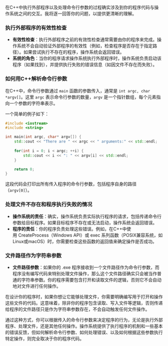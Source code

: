 在C++中执行外部程序以及处理命令行参数的过程确实涉及到你的程序代码与操作系统之间的交互。我将逐一回答你的问题，以提供更清晰的理解。

### 执行外部程序的有效性检查

- **有效性检查**：执行外部程序之前的有效性检查通常需要由你的程序来完成。操作系统不会自动验证外部程序的有效性（例如，检查程序是否存在于指定路径）。如果尝试执行不存在的程序，操作系统会返回错误。
- **系统的角色**：当你的程序请求操作系统执行外部程序时，操作系统负责启动该程序（如果找到），并提供执行失败的错误信息（如因文件不存在而失败）。

### 如何用C++解析命令行参数

在C++中，命令行参数通过 `main` 函数的参数传入，通常是 `int argc, char *argv[]`。这里 `argc` 表示命令行参数的数量，`argv` 是一个指针数组，每个元素指向一个参数的字符串表示。

一个简单的例子如下：
``` cpp
#include <iostream>
#include <string>

int main(int argc, char* argv[]) {
    std::cout << "There are " << argc << " arguments:" << std::endl;
    
    for(int i = 0; i < argc; ++i) {
        std::cout << i << ": " << argv[i] << std::endl;
    }

    return 0;
}
```
这段代码会打印出所有传入程序的命令行参数，包括程序自身的路径（`argv[0]`）。

### 处理文件不存在和程序执行失败的情况

- **操作系统的责任**：确实，操作系统负责实际执行程序的请求，包括传递命令行参数给目标程序。如果目标程序不存在或无法启动，操作系统会返回错误。
- **程序的责任**：你的程序负责处理这些错误。例如，在C++中使用 CreateProcess（Windows API）或 exec 系列函数（POSIX兼容系统，如Linux或macOS）时，你需要检查这些函数的返回值来确定操作是否成功。

### 文件路径作为字符串参数

- **文件路径参数**：如果你的 .exe 程序接收到一个文件路径作为命令行参数，而程序没有编写代码来特别处理文件操作，那么这个文件路径确实只会被当作普通的字符串参数。你的程序需要包含打开和读取文件的逻辑，否则它不会自动地对文件进行任何操作。

在设计你的程序时，如果你想让它能够处理文件，你需要明确编写用于打开和操作这些文件的代码。这意味着，除非你的程序包含读取、写入文件等逻辑，否则传递给程序的文件路径只是作为字符串参数存在，不会自动触发任何文件操作。

通过这种方式，你可以根据传入的命令行参数来决定程序的行为，无论是执行外部程序、处理文件，还是其他任何操作。操作系统提供了执行程序的机制和一些基本的错误反馈，但如何解析命令行参数、如何处理错误、以及如何根据这些参数执行特定操作，则完全取决于你的程序代码。